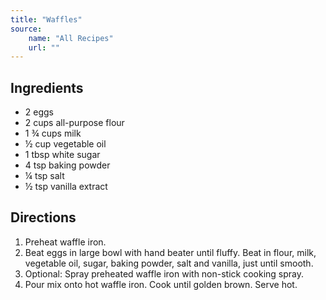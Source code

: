 ```yaml
---
title: "Waffles"
source:
    name: "All Recipes"
    url: ""
---
```


## Ingredients

-   2 eggs
-   2 cups all-purpose flour
-   1 ¾ cups milk
-   ½ cup vegetable oil
-   1 tbsp white sugar
-   4 tsp baking powder
-   ¼ tsp salt
-   ½ tsp vanilla extract

## Directions

1. Preheat waffle iron.
1. Beat eggs in large bowl with hand beater until fluffy. Beat in flour, milk, vegetable oil, sugar, baking powder, salt and vanilla, just until smooth.
1. Optional: Spray preheated waffle iron with non-stick cooking spray.
1. Pour mix onto hot waffle iron. Cook until golden brown. Serve hot.
